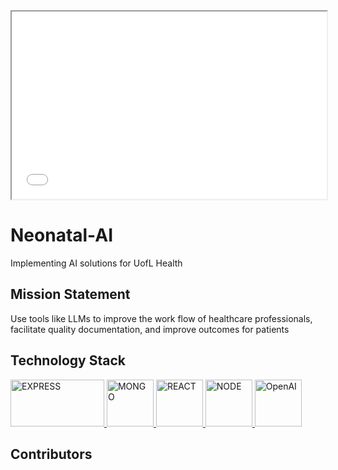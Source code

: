 
<iframe src="./index.html" width="100%" height="300"></iframe>



# Neonatal-AI
Implementing AI solutions for UofL Health
## Mission Statement
Use tools like LLMs to improve the work flow of healthcare professionals, facilitate quality documentation, and improve outcomes for patients 

## Technology Stack
<a href="https://expressjs.com/">
  <img src="https://miro.medium.com/v2/resize:fit:1400/1*XP-mZOrIqX7OsFInN2ngRQ.png" alt="EXPRESS" width="150" height="75">
</a>
<a href="https://www.mongodb.com/">
  <img src="https://www.opc-router.de/wp-content/uploads/2021/03/mongodb_thumbnail.png" alt="MONGO" width="75" height="75">
</a>
<a href="https://react.dev/">
  <img src="https://avatars.githubusercontent.com/u/6412038?s=200&v=4" alt="REACT" width="75" height="75">
</a>
<a href="https://nodejs.org/about">
  <img src="https://chris-noring.gallerycdn.vsassets.io/extensions/chris-noring/node-snippets/1.3.3/1636325666317/Microsoft.VisualStudio.Services.Icons.Default" alt="NODE" width="75" height="75">
</a>
<a href="https://openai.com/">
  <img src="https://static.vecteezy.com/system/resources/previews/021/495/993/original/chatgpt-openai-logo-icon-free-png.png" alt="OpenAI" width="75" height="75">
</a>


## Contributors
</body
